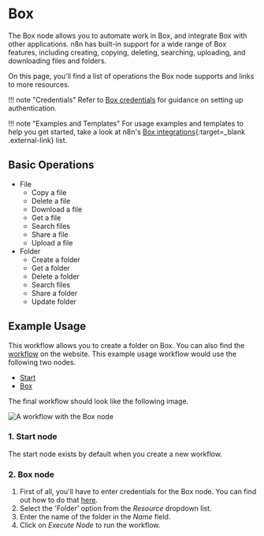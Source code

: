 # Box

The Box node allows you to automate work in Box, and integrate Box with other applications. n8n has built-in support for a wide range of Box features, including creating, copying, deleting, searching, uploading, and downloading files and folders.

On this page, you'll find a list of operations the Box node supports and links to more resources.

!!! note "Credentials"
    Refer to [Box credentials](/integrations/builtin/credentials/box/) for guidance on setting up authentication. 

!!! note "Examples and Templates"
    For usage examples and templates to help you get started, take a look at n8n's [Box integrations](https://n8n.io/integrations/box/){:target=_blank .external-link} list.

 

## Basic Operations

* File
    * Copy a file
    * Delete a file
    * Download a file
    * Get a file
    * Search files
    * Share a file
    * Upload a file
* Folder
    * Create a folder
    * Get a folder
    * Delete a folder
    * Search files
    * Share a folder
    * Update folder

## Example Usage

This workflow allows you to create a folder on Box. You can also find the [workflow](https://n8n.io/workflows/559) on the website. This example usage workflow would use the following two nodes.
- [Start](/integrations/builtin/core-nodes/n8n-nodes-base.start/)
- [Box]()

The final workflow should look like the following image.

![A workflow with the Box node](/_images/integrations/builtin/app-nodes/box/workflow.png)

### 1. Start node

The start node exists by default when you create a new workflow.

### 2. Box node

1. First of all, you'll have to enter credentials for the Box node. You can find out how to do that [here](/integrations/builtin/credentials/box/).
2. Select the 'Folder' option from the *Resource* dropdown list.
3. Enter the name of the folder in the *Name* field.
4. Click on *Execute Node* to run the workflow.
